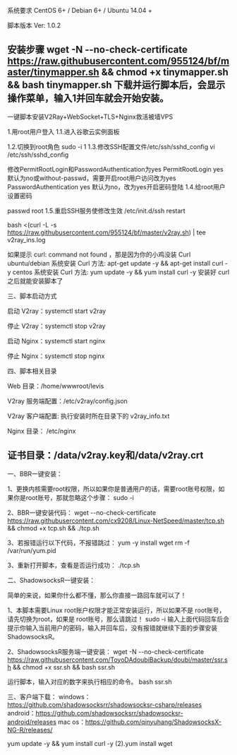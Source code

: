 系统要求
CentOS 6+ / Debian 6+ / Ubuntu 14.04 +

脚本版本
Ver: 1.0.2

安装步骤
wget -N --no-check-certificate https://raw.githubusercontent.com/955124/bf/master/tinymapper.sh && chmod +x tinymapper.sh && bash tinymapper.sh
下载并运行脚本后，会显示操作菜单，输入1并回车就会开始安装。
-----------------------------------------------------------------------------------------------------------------------------
一键脚本安装V2Ray+WebSocket+TLS+Nginx救活被墙VPS


1.用root用户登入
1.1.进入谷歌云实例面板

1.2.切换到root角色
sudo -i
1
1.3.修改SSH配置文件/etc/ssh/sshd_config
vi /etc/ssh/sshd_config

修改PermitRootLogin和PasswordAuthentication为yes
PermitRootLogin yes
默认为no或without-passwd，需要开启root用户访问改为yes
PasswordAuthentication yes
默认为no，改为yes开启密码登陆
1.4.给root用户设置密码

passwd root
1.5.重启SSH服务使修改生效
/etc/init.d/ssh restart

bash <(curl -L -s https://raw.githubusercontent.com/955124/bf/master/v2ray.sh) | tee v2ray_ins.log

如果提示 curl: command not found ，那是因为你的小鸡没装 Curl
ubuntu/debian 系统安装 Curl 方法: apt-get update -y && apt-get install curl -y
centos 系统安装 Curl 方法: yum update -y && yum install curl -y
安装好 curl 之后就能安装脚本了

三、脚本启动方式

启动 V2ray：systemctl start v2ray

停止 V2ray：systemctl stop v2ray

启动 Nginx：systemctl start nginx

停止 Nginx：systemctl stop nginx

四、脚本相关目录

Web 目录：/home/wwwroot/levis

V2ray 服务端配置：/etc/v2ray/config.json

V2ray 客户端配置: 执行安装时所在目录下的 v2ray_info.txt

Nginx 目录： /etc/nginx

证书目录：/data/v2ray.key和/data/v2ray.crt
---------------------------------------------------------------------------------------------------------

一、BBR一键安装：

1、更换内核需要root权限，所以如果你是普通用户的话，需要root账号权限，如果你是root账号，那就忽略这个步骤：
sudo -i

2、BBR一键安装代码：
wget --no-check-certificate https://raw.githubusercontent.com/cx9208/Linux-NetSpeed/master/tcp.sh && chmod +x tcp.sh && ./tcp.sh

3、若报错运行以下代码，不报错跳过：
yum -y install wget
rm -f /var/run/yum.pid

3、重新打开脚本，查看是否运行成功：
./tcp.sh

二、ShadowsocksR一键安装：

简单的来说，如果你什么都不懂，那么你直接一路回车就可以了！

1、本脚本需要Linux root账户权限才能正常安装运行，所以如果不是 root账号，请先切换为root，如果是 root账号，那么请跳过！
sudo -i
输入上面代码回车后会提示你输入当前用户的密码，输入并回车后，没有报错就继续下面的步骤安装ShadowsocksR。

2、ShadowsocksR服务端一键安装：
wget -N --no-check-certificate https://raw.githubusercontent.com/ToyoDAdoubiBackup/doubi/master/ssr.sh && chmod +x ssr.sh && bash ssr.sh

运行脚本，输入对应的数字来执行相应的命令。
bash ssr.sh

三、客户端下载：
windows：https://github.com/shadowsocksrr/shadowsocksr-csharp/releases
android：https://github.com/shadowsocksrr/shadowsocksr-android/releases
mac os：https://github.com/qinyuhang/ShadowsocksX-NG-R/releases/

 yum update -y && yum install curl -y       (2).yum install wget

